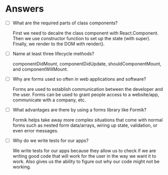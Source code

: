 # Answers

- [ ] What are the required parts of class components?

    First we need to decalre the class component with React.Component. Then we use constructor function to set up the state (with super). Finally, we render to the DOM with render().

- [ ] Name at least three lifecycle methods?

    componentDidMount, componentDidUpdate, shouldComponentMount, and componentWillMount.

- [ ] Why are forms used so often in web applications and software?

    Forms are used to establish communication between the developer and the user. Forms can be used to grant people access to a website/app, communicate with a company, etc.

- [ ] What advantages are there by using a forms library like Formik?

    Formik helps take away more complex situations that come with normal forms such as nested form data/arrays, wiring up state, validation, or even error messages.

- [ ] Why do we write tests for our apps?

     We write tests for our apps because they allow us to check if we are writing good code that will work for the user in the way we want it to work. Also gives us the ability to figure out why our code might not be working.